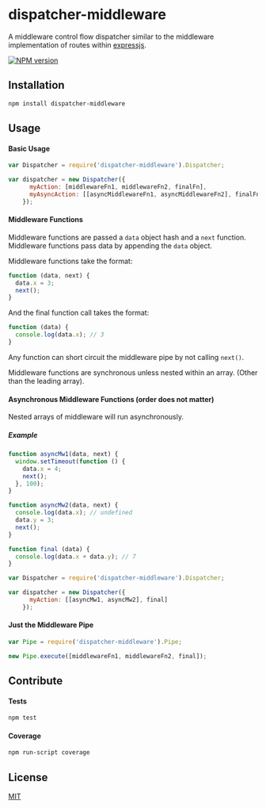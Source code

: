 # dispatcher-middleware

A middleware control flow dispatcher similar to the middleware implementation of routes within [expressjs](http://expressjs.com/).

[![NPM version][npm-image]][npm-url]

## Installation
```bash
npm install dispatcher-middleware
```

## Usage

#### Basic Usage
```js
var Dispatcher = require('dispatcher-middleware').Dispatcher;

var dispatcher = new Dispatcher({
      myAction: [middlewareFn1, middlewareFn2, finalFn],
      myAsyncAction: [[asyncMiddlewareFn1, asyncMiddlewareFn2], finalFn]
    });
```

#### Middleware Functions

Middleware functions are passed a `data` object hash and a `next` function. Middleware functions pass data by appending the 
`data` object.

Middleware functions take the format:

```js
function (data, next) {
  data.x = 3;
  next();
}
```
And the final function call takes the format:
```js
function (data) {
  console.log(data.x); // 3
}
```

Any function can short circuit the middleware pipe by not calling `next()`.

Middleware functions are synchronous unless nested within an array. (Other than the leading array).

#### Asynchronous Middleware Functions (order does not matter) 

Nested arrays of middleware will run asynchronously.

##### Example
```js
function asyncMw1(data, next) {
  window.setTimeout(function () {
    data.x = 4;  
    next();
  }, 100);
}

function asyncMw2(data, next) {
  console.log(data.x); // undefined
  data.y = 3;
  next();
}

function final (data) {
  console.log(data.x + data.y); // 7
}

var Dispatcher = require('dispatcher-middleware').Dispatcher;

var dispatcher = new Dispatcher({
      myAction: [[asyncMw1, asyncMw2], final]
    });
```

#### Just the Middleware Pipe
```js
var Pipe = require('dispatcher-middleware').Pipe;

new Pipe.execute([middlewareFn1, middlewareFn2, final]);
```

## Contribute

#### Tests
```bash
npm test
```
#### Coverage
```bash
npm run-script coverage
```

## License
[MIT](https://tldrlegal.com/license/mit-license)

[npm-image]: https://img.shields.io/npm/v/dispatcher-middleware.svg?style=flat-square
[npm-url]: https://npmjs.org/package/dispatcher-middleware
